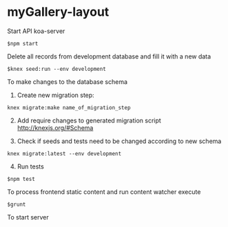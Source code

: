 # myGallery-layout
Start API koa-server
````
$npm start
````
Delete all records from development database and fill it with a new data
````
$knex seed:run --env development
````
To make changes to the database schema
1. Create new migration step:
````
knex migrate:make name_of_migration_step 
````

2. Add require changes to generated migration script
http://knexjs.org/#Schema

3. Check if seeds and tests need to be changed according to new schema

````
knex migrate:latest --env development
````

4. Run tests 
````
$npm test
````
To process frontend static content and run content watcher execute
````
$grunt
````

To start server